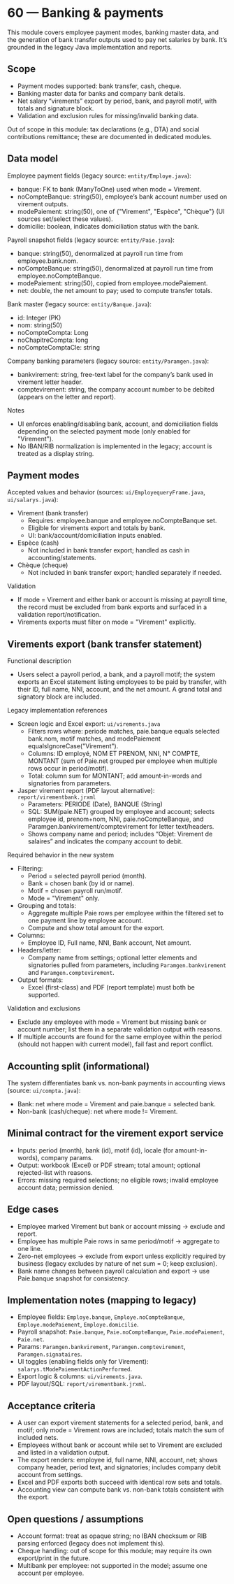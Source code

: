 # 60 — Banking & payments

This module covers employee payment modes, banking master data, and the generation of bank transfer outputs used to pay net salaries by bank. It’s grounded in the legacy Java implementation and reports.

## Scope
- Payment modes supported: bank transfer, cash, cheque.
- Banking master data for banks and company bank details.
- Net salary “virements” export by period, bank, and payroll motif, with totals and signature block.
- Validation and exclusion rules for missing/invalid banking data.

Out of scope in this module: tax declarations (e.g., DTA) and social contributions remittance; these are documented in dedicated modules.

## Data model

Employee payment fields (legacy source: `entity/Employe.java`):
- banque: FK to bank (ManyToOne) used when mode = Virement.
- noCompteBanque: string(50), employee’s bank account number used on virement outputs.
- modePaiement: string(50), one of {"Virement", "Espèce", "Chèque"} (UI sources set/select these values).
- domicilie: boolean, indicates domiciliation status with the bank.

Payroll snapshot fields (legacy source: `entity/Paie.java`):
- banque: string(50), denormalized at payroll run time from employee.bank.nom.
- noCompteBanque: string(50), denormalized at payroll run time from employee.noCompteBanque.
- modePaiement: string(50), copied from employee.modePaiement.
- net: double, the net amount to pay; used to compute transfer totals.

Bank master (legacy source: `entity/Banque.java`):
- id: Integer (PK)
- nom: string(50)
- noCompteCompta: Long
- noChapitreCompta: long
- noCompteComptaCle: string

Company banking parameters (legacy source: `entity/Paramgen.java`):
- bankvirement: string, free-text label for the company’s bank used in virement letter header.
- comptevirement: string, the company account number to be debited (appears on the letter and report).

Notes
- UI enforces enabling/disabling bank, account, and domiciliation fields depending on the selected payment mode (only enabled for "Virement").
- No IBAN/RIB normalization is implemented in the legacy; account is treated as a display string.

## Payment modes

Accepted values and behavior (sources: `ui/EmployequeryFrame.java`, `ui/salarys.java`):
- Virement (bank transfer)
	- Requires: employee.banque and employee.noCompteBanque set.
	- Eligible for virements export and totals by bank.
	- UI: bank/account/domiciliation inputs enabled.
- Espèce (cash)
	- Not included in bank transfer export; handled as cash in accounting/statements.
- Chèque (cheque)
	- Not included in bank transfer export; handled separately if needed.

Validation
- If mode = Virement and either bank or account is missing at payroll time, the record must be excluded from bank exports and surfaced in a validation report/notification.
- Virements exports must filter on mode = "Virement" explicitly.

## Virements export (bank transfer statement)

Functional description
- Users select a payroll period, a bank, and a payroll motif; the system exports an Excel statement listing employees to be paid by transfer, with their ID, full name, NNI, account, and the net amount. A grand total and signatory block are included.

Legacy implementation references
- Screen logic and Excel export: `ui/virements.java`
	- Filters rows where: periode matches, paie.banque equals selected bank.nom, motif matches, and modePaiement equalsIgnoreCase("Virement").
	- Columns: ID employé, NOM ET PRENOM, NNI, N° COMPTE, MONTANT (sum of Paie.net grouped per employee when multiple rows occur in period/motif).
	- Total: column sum for MONTANT; add amount-in-words and signatories from parameters.
- Jasper virement report (PDF layout alternative): `report/virementbank.jrxml`
	- Parameters: PERIODE (Date), BANQUE (String)
	- SQL: SUM(paie.NET) grouped by employee and account; selects employee id, prenom+nom, NNI, paie.noCompteBanque, and Paramgen.bankvirement/comptevirement for letter text/headers.
	- Shows company name and period; includes “Objet: Virement de salaires” and indicates the company account to debit.

Required behavior in the new system
- Filtering:
	- Period = selected payroll period (month).
	- Bank = chosen bank (by id or name).
	- Motif = chosen payroll run/motif.
	- Mode = "Virement" only.
- Grouping and totals:
	- Aggregate multiple Paie rows per employee within the filtered set to one payment line by employee account.
	- Compute and show total amount for the export.
- Columns:
	- Employee ID, Full name, NNI, Bank account, Net amount.
- Headers/letter:
	- Company name from settings; optional letter elements and signatories pulled from parameters, including `Paramgen.bankvirement` and `Paramgen.comptevirement`.
- Output formats:
	- Excel (first-class) and PDF (report template) must both be supported.

Validation and exclusions
- Exclude any employee with mode = Virement but missing bank or account number; list them in a separate validation output with reasons.
- If multiple accounts are found for the same employee within the period (should not happen with current model), fail fast and report conflict.

## Accounting split (informational)
The system differentiates bank vs. non-bank payments in accounting views (source: `ui/compta.java`):
- Bank: net where mode = Virement and paie.banque = selected bank.
- Non-bank (cash/cheque): net where mode != Virement.

## Minimal contract for the virement export service
- Inputs: period (month), bank (id), motif (id), locale (for amount-in-words), company params.
- Output: workbook (Excel) or PDF stream; total amount; optional rejected-list with reasons.
- Errors: missing required selections; no eligible rows; invalid employee account data; permission denied.

## Edge cases
- Employee marked Virement but bank or account missing → exclude and report.
- Employee has multiple Paie rows in same period/motif → aggregate to one line.
- Zero-net employees → exclude from export unless explicitly required by business (legacy excludes by nature of net sum = 0; keep exclusion).
- Bank name changes between payroll calculation and export → use Paie.banque snapshot for consistency.

## Implementation notes (mapping to legacy)
- Employee fields: `Employe.banque`, `Employe.noCompteBanque`, `Employe.modePaiement`, `Employe.domicilie`.
- Payroll snapshot: `Paie.banque`, `Paie.noCompteBanque`, `Paie.modePaiement`, `Paie.net`.
- Params: `Paramgen.bankvirement`, `Paramgen.comptevirement`, `Paramgen.signataires`.
- UI toggles (enabling fields only for Virement): `salarys.tModePaiementActionPerformed`.
- Export logic & columns: `ui/virements.java`.
- PDF layout/SQL: `report/virementbank.jrxml`.

## Acceptance criteria
- A user can export virement statements for a selected period, bank, and motif; only mode = Virement rows are included; totals match the sum of included nets.
- Employees without bank or account while set to Virement are excluded and listed in a validation output.
- The export renders: employee id, full name, NNI, account, net; shows company header, period text, and signatories; includes company debit account from settings.
- Excel and PDF exports both succeed with identical row sets and totals.
- Accounting view can compute bank vs. non-bank totals consistent with the export.

## Open questions / assumptions
- Account format: treat as opaque string; no IBAN checksum or RIB parsing enforced (legacy does not implement this).
- Cheque handling: out of scope for this module; may require its own export/print in the future.
- Multibank per employee: not supported in the model; assume one account per employee.
